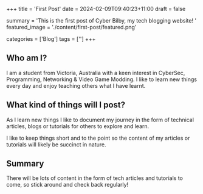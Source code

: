 +++
title = 'First Post'
date = 2024-02-09T09:40:23+11:00
draft = false

summary = 'This is the first post of Cyber Bilby, my tech blogging website! '
featured_image = './content/first-post/featured.png'

categories = ['Blog']
tags = ['']
+++

## Who am I?

I am a student from Victoria, Australia with a keen interest in CyberSec, Programming, Networking & Video Game Modding. I like to learn new things every day and enjoy teaching others what I have learnt.

## What kind of things will I post?

As I learn new things I like to document my journey in the form of technical articles, blogs or tutorials for others to explore and learn.

I like to keep things short and to the point so the content of my articles or tutorials will likely be succinct in nature.

## Summary

There will be lots of content in the form of tech articles and tutorials to come, so stick around and check back regularly!